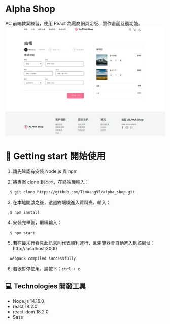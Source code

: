 # Alpha Shop
AC 前端教案練習，使用 React 為電商網頁切版、實作畫面互動功能。
![alt text](./public/checkout.gif)


# 🚀 Getting start 開始使用
1. 請先確認有安裝 Node.js 與 npm

2. 將專案 clone 到本地，在終端機輸入：

```
  $ git clone https://github.com/TimWang95/alpha_shop.git
```
3. 在本地開啟之後，透過終端機進入資料夾，輸入：
```
  $ npm install
```
4. 安裝完畢後，繼續輸入：
```
  $ npm start
```
5. 若在最末行看見此訊息則代表順利運行，且瀏覽器會自動進入到該網址：http://localhost:3000
```
  webpack compiled successfully
```
6. 若欲暫停使用，請按下：`ctrl + c`

## :computer: Technologies 開發工具
* Node.js 14.16.0
* react 18.2.0
* react-dom 18.2.0
* Sass